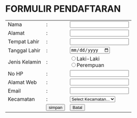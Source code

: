 <h1>FORMULIR PENDAFTARAN</h1>
<table border="0">
<tr>
<td>Nama<td>:<td><input type="text" name="nama"/></td><tr/>
<tr>
<td>Alamat<td>:<td><input type="text" name="alamat"/></td><tr/>
<tr>
<td>Tempat Lahir<td>:<td><input type="text" name="tempat lahir"/></td><tr/>
<tr>
<td>Tanggal Lahir<td>:<td><input type="date" name="tanggal lahir"/></td><tr/>
<tr>
<td>Jenis Kelamin<td>:<td>
<input type="radio" name="jk" value="Laki-Laki"/>Laki-Laki<br>
<input type="radio" name="jk" value="Perempuan"/>Perempuan</td><tr/>
<tr>
<td>No HP<td>:<td><input type="text" name="no hp"/></td><tr/>
<tr>
<td>Alamat Web<td>:<td><input type="url" name="alamat web"/></td><tr/>
<tr>
<td>Email<td>:<td><input type="mail" name="email"/></td><tr/>
<tr>   
   <td>Kecamatan<td> :
    <td>
     <select>
     <option>Select Kecamatan...</option>
     <option>wonosari</option>
     <option>umbulsari</option>
     <option>Kebunsari</option>
     <option>Sumbersari</option>
     <option>Kaliwates</option>
     <option>Arjasa</option>
     <option>Jelbuk</option>
     <option>Ambulu</option>
     <option>asembagus</option>
     <option>jangkar</option></select>
    </td><tr/>
<tr>
   <td>
    <td><input type="submit" name="submit" value="simpan"/></td>
   <td><input type="Reset" name="Reset" value="Batal"/></td></tr>
